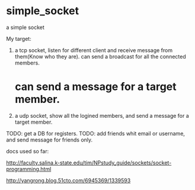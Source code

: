 # simple_socket
a simple socket

My target:
1. a tcp socket, listen for different client and receive message from them(Know who they are).
   can send a broadcast for all the connected members.
   # can send a message for a target member.

2. a udp socket, show all the logined members, and send a message for a target member.

TODO: get a DB for registers.
TODO: add friends whit email or username, and send message for friends only.




docs used so far:

http://faculty.salina.k-state.edu/tim/NPstudy_guide/sockets/socket-programming.html

http://yangrong.blog.51cto.com/6945369/1339593

